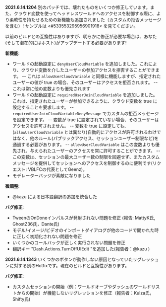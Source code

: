 **2021.6.14.1204**
別のパッチでは、壊れたものをいくつか修正しています。また、クラウド変数を使ってヘッドレスワールドへのアクセスを制御する際に、より柔軟性を持たせるための新機能も追加されました（カスタムの拒否メッセージを含む）! サンプルは <#533553295956901918> を見てください。

以前のビルドとの互換性はありますが、明らかに修正が必要な場合は、あなた(そして潜在的にはホスト)がアップデートする必要があります!

**新機能**:
- ワールドの起動設定に `denyUserCloudVariable` を追加しました。これにより、クラウド変数を介したユーザーの参加アクセスを拒否することができます。
-- これは `allowUserCloudVariable` と同様に機能しますが、指定されたユーザーの値が true の場合、そのユーザーはアクセスを拒否されます。
-- これは常に他の変数よりも優先されます
- ワールドの起動設定に `requiredUserJoinCloudVariable` を追加しました。これは、指定されたユーザーが参加できるように、クラウド変数を true に設定することを要求します。
-- `requiredUserJoinCloudVariableDenyMessage` でカスタムの拒否メッセージを設定できます。
-- 変数が true に設定されていない場合、そのユーザーはアクセスを許可されません。
-- 変数を true に設定しても、(`allowUserCloudVariable` とは異なり)自動的にアクセスが許可されるわけではなく、他のルール(パブリックアクセス、セッションユーザー制限など)を通過する必要があります。
-- `allowUserCloudVariable` はこの変数よりも優先され、与えられたユーザーのアクセスを常に許可することができます。
-- この変数は、セッションの最大ユーザー数の制限を回避せず、またカスタムメッセージを提供してセッションへのアクセスを制御するのに便利です(リクエスト: VBLFCの代表としてGeenz)。
- モデレーターバッジが素敵になりました

**微調整**:
- @kazu による日本語翻訳の追加を統合した

**バグ修正**:
- TweenのOnDoneインパルスが発射されない問題を修正 (報告: MattyK氏, GhostZ36氏，Dante氏)
- モデル/イメージ/ビデオのインポートダイアログが他のコードで開かれた時に正しく初期化されない問題を修正
- いくつかのコールバックが正しく実行されない問題を修正
- 翻訳キー "Dash.Actions.TurnOffUIEdit "を追加した(報告者：@kazu )

**2021.6.14.1343**
いくつかのボタンが動作しない原因となっていたリグレッションに対する別のHotfixです。現在のビルドと互換性があります。

**バグ修正**:
- カスタムセッションの開始（例：ワールドオーブやダッシュのワールドリストからの開始）が機能しないリグレッションを修正（報告者：Kulza氏， Shifty氏)